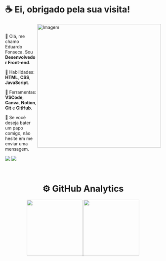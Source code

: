 <div>
    <h1>☕ Ei, obrigado pela sua visita!</h1>
</div>
<div>
    <img align="right" src="https://raw.githubusercontent.com/MicaelliMedeiros/micaellimedeiros/master/image/computer-illustration.png" alt="Imagem" min-width="400px" max-width="400px" width="400px" align="right">
    <div align="left"><br>
        <p>📌 Olá, me chamo Eduardo Fonseca. Sou <strong>Desenvolvedor Front-end</strong>.</p>
        <p>🧠 Habilidades: <strong>HTML</strong>, <strong>CSS</strong>, <strong>JavaScript</strong>.</p>
        <p>💼 Ferramentas: <strong>VSCode</strong>, <strong>Canva</strong>, <strong>Notion</strong>, <strong>Git</strong> e <strong>GitHub</strong>.<p>
        <p>💌 Se você deseja bater um papo comigo, não hesite em me enviar uma mensagem.</p>
        <p align="left">
        <a href="https://www.instagram.com/eduardzs_/" alt="Instagram">
        <img src="https://img.shields.io/badge/-Instagram-1C1C1C?style=for-the-badge&logo=Instagram&logoColor=00FFFF&link=https://www.instagram.com/eduardzs"/></a>
        <a href="https://www.linkedin.com/in/eduardsz/" alt="LinkedIn">
        <img src="https://img.shields.io/badge/-Linkedin-1C1C1C?style=for-the-badge&logo=Linkedin&logoColor=00FFFF&link=https://www.linkedin.com/in/eduardzs"/></a>
     </div>
</div><br>

<div align="center">
    <h1>⚙️ GitHub Analytics</h1>
    <a href="https://github.com/eduardzs">
    <img height="180em" src="https://github-readme-stats.vercel.app/api?username=eduardzs&show_icons=true&theme=dark&include_all_commits=true&count_private=true&title_color=00FFFF&icon_color=00FFFF&border_color=00FFFF">
    <img height="180em" src="https://github-readme-stats.vercel.app/api/top-langs/?username=rafaballerini&layout=compact&langs_count=7&theme=dark&title_color=00FFFF&icon_color=00FFFF&border_color=00FFFF">
</div>
